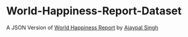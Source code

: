 # World-Happiness-Report-Dataset
A JSON Version of [World Happiness Report](https://www.kaggle.com/ajaypalsinghlo/world-happiness-report-2021) by [Ajaypal Singh](https://www.kaggle.com/ajaypalsinghlo)
